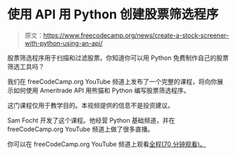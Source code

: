 # 使用 API 用 Python 创建股票筛选程序

> 原文：<https://www.freecodecamp.org/news/create-a-stock-screener-with-python-using-an-api/>

股票筛选程序用于扫描和过滤股票。你知道你可以用 Python 免费制作自己的股票筛选工具吗？

我们在 freeCodeCamp.org YouTube 频道上发布了一个完整的课程，将向你展示如何使用 Ameritrade API 用熊猫和 Python 编写股票筛选程序。

这门课程仅用于教学目的。本视频提供的信息不是投资建议。

Sam Focht 开发了这个课程。他经营 Python 基础频道，并在 freeCodeCamp.org YouTube 频道上做了很多直播。

你可以在 freeCodeCamp.org YouTube 频道上观看[全程(70 分钟观看)。](https://youtu.be/HXGtLIoiv3Q)